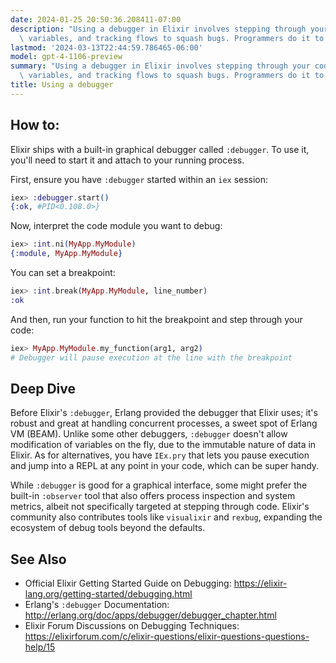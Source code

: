 ```yaml
---
date: 2024-01-25 20:50:36.208411-07:00
description: "Using a debugger in Elixir involves stepping through your code, inspecting\
  \ variables, and tracking flows to squash bugs. Programmers do it to make sense\u2026"
lastmod: '2024-03-13T22:44:59.786465-06:00'
model: gpt-4-1106-preview
summary: "Using a debugger in Elixir involves stepping through your code, inspecting\
  \ variables, and tracking flows to squash bugs. Programmers do it to make sense\u2026"
title: Using a debugger
---
```


## How to:
Elixir ships with a built-in graphical debugger called `:debugger`. To use it, you'll need to start it and attach to your running process.

First, ensure you have `:debugger` started within an `iex` session:
```elixir
iex> :debugger.start()
{:ok, #PID<0.108.0>}
```

Now, interpret the code module you want to debug:
```elixir
iex> :int.ni(MyApp.MyModule)
{:module, MyApp.MyModule}
```

You can set a breakpoint:
```elixir
iex> :int.break(MyApp.MyModule, line_number)
:ok
```

And then, run your function to hit the breakpoint and step through your code:
```elixir
iex> MyApp.MyModule.my_function(arg1, arg2)
# Debugger will pause execution at the line with the breakpoint
```

## Deep Dive
Before Elixir's `:debugger`, Erlang provided the debugger that Elixir uses; it's robust and great at handling concurrent processes, a sweet spot of Erlang VM (BEAM). Unlike some other debuggers, `:debugger` doesn't allow modification of variables on the fly, due to the immutable nature of data in Elixir. As for alternatives, you have `IEx.pry` that lets you pause execution and jump into a REPL at any point in your code, which can be super handy. 

While `:debugger` is good for a graphical interface, some might prefer the built-in `:observer` tool that also offers process inspection and system metrics, albeit not specifically targeted at stepping through code. Elixir's community also contributes tools like `visualixir` and `rexbug`, expanding the ecosystem of debug tools beyond the defaults.

## See Also
- Official Elixir Getting Started Guide on Debugging: https://elixir-lang.org/getting-started/debugging.html
- Erlang's `:debugger` Documentation: http://erlang.org/doc/apps/debugger/debugger_chapter.html
- Elixir Forum Discussions on Debugging Techniques: https://elixirforum.com/c/elixir-questions/elixir-questions-questions-help/15
